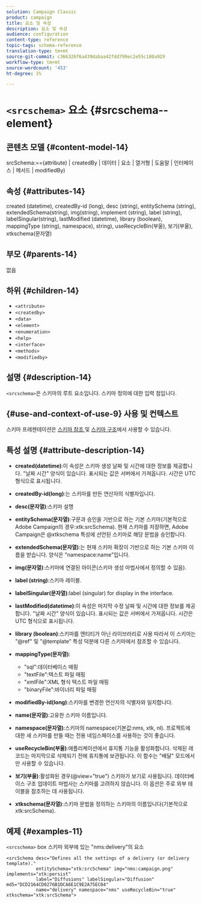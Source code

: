 ```yaml
---
solution: Campaign Classic
product: campaign
title: 요소 및 속성
description: 요소 및 속성
audience: configuration
content-type: reference
topic-tags: schema-reference
translation-type: tm+mt
source-git-commit: c366326f6a439dabaa42fdd799ec2e55c180a929
workflow-type: tm+mt
source-wordcount: '453'
ht-degree: 1%

---
```



# `<srcschema>` 요소  {#srcschema--element}

## 콘텐츠 모델 {#content-model-14}

srcSchema:==(attribute) | createdBy | 데이터 | 요소 | 열거형 | 도움말 | 인터페이스 | 메서드 | modifiedBy)

## 속성 {#attributes-14}

created (datetime), createdBy-id (long), desc (string), entitySchema (string), extendedSchema(string), img(string), implement (string), label (string), labelSingular(string), lastModified (datetime), library (boolean), mappingType (string), namespace), string), useRecycleBin(부울), 보기(부울), xtkschema(문자열)

## 부모 {#parents-14}

없음

## 하위 {#children-14}

* `<attribute>`
* `<createdby>`
* `<data>`
* `<element>`
* `<enumeration>`
* `<help>`
* `<interface>`
* `<methods>`
* `<modifiedby>`

## 설명 {#description-14}

`<srcschema>`은 스키마의 루트 요소입니다. 스키마 정의에 대한 입력 점입니다.

## {#use-and-context-of-use-9} 사용 및 컨텍스트

스키마 프레젠테이션은 [스키마 참조 ](../../../configuration/using/about-schema-reference.md) 및 [스키마 구조](../../../configuration/using/schema-structure.md)에서 사용할 수 있습니다.

## 특성 설명 {#attribute-description-14}

* **created(datetime)**:이 속성은 스키마 생성 날짜 및 시간에 대한 정보를 제공합니다. &quot;날짜 시간&quot; 양식이 있습니다. 표시되는 값은 서버에서 가져옵니다. 시간은 UTC 형식으로 표시됩니다.
* **createdBy-id(long)**:는 스키마를 만든 연산자의 식별자입니다.
* **desc(문자열)**:스키마 설명
* **entitySchema(문자열)**:구문과 승인을 기반으로 하는 기본 스키마(기본적으로 Adobe Campaign의 경우:xtk:srcSchema). 현재 스키마를 저장하면, Adobe Campaign은 @xtkschema 특성에 선언된 스키마로 해당 문법을 승인합니다.
* **extendedSchema(문자열)**:는 현재 스키마 확장이 기반으로 하는 기본 스키마 이름을 받습니다. 양식은 &quot;namespace:name&quot;입니다.
* **img(문자열)**:스키마에 연결된 아이콘(스키마 생성 마법사에서 정의할 수 있음).
* **label (string)**:스키마 레이블.
* **labelSingular(문자열)**:label (singular) for display in the interface.
* **lastModified(datetime)**:이 속성은 마지막 수정 날짜 및 시간에 대한 정보를 제공합니다. &quot;날짜 시간&quot; 양식이 있습니다. 표시되는 값은 서버에서 가져옵니다. 시간은 UTC 형식으로 표시됩니다.
* **library (boolean)**:스키마를 엔티티가 아닌 라이브러리로 사용 따라서 이 스키마는 &quot;@ref&quot; 및 &quot;@template&quot; 특성 덕분에 다른 스키마에서 참조할 수 있습니다.
* **mappingType(문자열)**:

   * &quot;sql&quot;:데이터베이스 매핑
   * &quot;textFile&quot;:텍스트 파일 매핑
   * &quot;xmlFile&quot;:XML 형식 텍스트 파일 매핑
   * &quot;binaryFile&quot;:바이너리 파일 매핑

* **modifiedBy-id(long)**:스키마를 변경한 연산자의 식별자와 일치합니다.
* **name(문자열)**:고유한 스키마 이름입니다.
* **namespace(문자열)**:스키마의 namespace(기본값:nms, xtk, nl). 프로젝트에 대한 새 스키마를 만들 때는 전용 네임스페이스를 사용하는 것이 좋습니다.
* **useRecycleBin(부울)**:애플리케이션에서 휴지통 기능을 활성화합니다. 삭제된 레코드는 마지막으로 삭제되기 전에 휴지통에 보관됩니다. 이 함수는 &quot;배달&quot; 모드에서만 사용할 수 있습니다.
* **보기(부울)**:활성화된 경우(@view=&quot;true&quot;) 스키마가 보기로 사용됩니다. 데이터베이스 구조 업데이트 마법사는 스키마를 고려하지 않습니다. 이 옵션은 주로 외부 테이블을 참조하는 데 사용됩니다.
* **xtkschema(문자열)**:스키마 문법을 정의하는 스키마의 이름입니다(기본적으로 xtk:srcSchema).

## 예제 {#examples-11}

`<srcschema>` box 스키마 외부에 있는 &quot;nms:delivery&quot;의 요소

```
<srcSchema desc="Defines all the settings of a delivery (or delivery template)."  
           entitySchema="xtk:srcSchema" img="nms:campaign.png" implements="xtk:persist" 
           label="Diffusions" labelSingular="Diffusion" md5="DCD2164CD0276B1DCA6E1C9E2A75EC04"
           name="delivery" namespace="nms" useRecycleBin="true" xtkschema="xtk:srcSchema">
```

